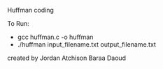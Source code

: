 Huffman coding

To Run:
- gcc huffman.c -o huffman
- ./huffman input_filename.txt output_filename.txt

created by
Jordan Atchison
Baraa Daoud
